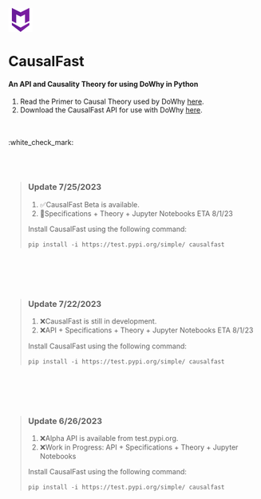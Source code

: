 ![alt text](https://github.com/adam-p/markdown-here/raw/master/src/common/images/icon48.png "Placeholder Logo")
# CausalFast
#### An API and Causality Theory for using DoWhy in Python

1.   Read the Primer to Causal Theory used by DoWhy [here](https://github.com/TejuOye/CausalFast/blob/main/CausalTheory.md).
2.   Download the CausalFast API for use with DoWhy [here](https://test.pypi.org/project/causalfast/).

<br>
<br>
:white_check_mark:


<br><br>
>  ### Update 7/25/2023
> 
> 1.   :white_check_mark:CausalFast Beta is available.
> 2.   :triangular_flag_on_post:Specifications + Theory + Jupyter Notebooks ETA 8/1/23
> 
> Install CausalFast using the following command:
> 
>     pip install -i https://test.pypi.org/simple/ causalfast
>
<br>


<br><br>
>  ### Update 7/22/2023
> 
> 1.   :x:CausalFast is still in development.
> 2.   :x:API + Specifications + Theory + Jupyter Notebooks ETA 8/1/23
> 
> Install CausalFast using the following command:
> 
>     pip install -i https://test.pypi.org/simple/ causalfast
>
<br>


<br><br>
>  ### Update 6/26/2023
> 
> 1.   :x:Alpha API is available from test.pypi.org.
> 2.   :x:Work in Progress: API + Specifications + Theory + Jupyter Notebooks
> 
> Install CausalFast using the following command:
> 
>     pip install -i https://test.pypi.org/simple/ causalfast
>
<br>
